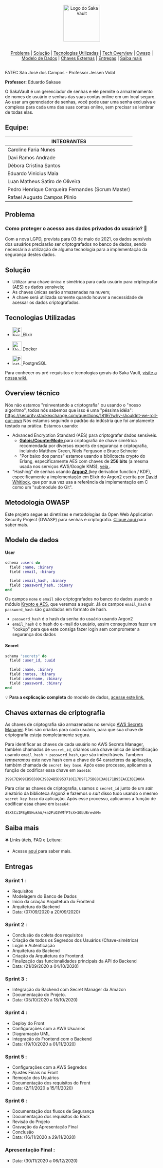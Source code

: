 <p align="center">
  <img src="https://user-images.githubusercontent.com/45819790/95216216-30e37a00-07c8-11eb-8e66-08c43c80747e.png" alt="Logo do Saka Vault" height="120px" style=max-width:100%>
</p>
  
  ##
<p align="center">
  <a href="#problema">Problema</a> |
  <a href="#solução">Solução</a> |
  <a href="#tecnologias-utilizadas">Tecnologias Utilizadas</a> |
  <a href="#overview-técnico">Tech Overview</a> |
  <a href="#metodologia-owasp">Owasp</a> |
  <a href="#modelo-de-dados">Modelo de Dados</a> |
  <a href="#chaves-externas-de-criptografia">Chaves Externas</a> |
  <a href="#entregas">Entregas</a> |
  <a href="#saiba-mais">Saiba mais</a>
</p>

##
FATEC São José dos Campos - Professor Jessen Vidal

**Professor:** Eduardo Sakaue

O SakaVault é um gerenciador de senhas e ele permite o armazenamento de nomes de usuário e senhas das suas contas online em um local seguro. Ao usar um gerenciador de senhas, você pode usar uma senha exclusiva e complexa para cada uma das suas contas online, sem precisar se lembrar de todas elas.  

## Equipe: 

| **INTEGRANTES**         									|
|---------------------------------------------------|          
| Caroline Faria Nunes                    | 
| Davi Ramos Andrade								|
| Débora Cristina Santos                 |
| Eduardo Vinicius Maia								|
| Luan Matheus Satiro de Oliveira					|
| Pedro Henrique Cerqueira Fernandes (Scrum Master)	|
| Rafael Augusto Campos Plinio						|

## Problema
### Como proteger o acesso aos dados privados do usuário? :closed_lock_with_key:
Com a nova LGPD, prevista para 03 de maio de 2021, os dados sensíveis dos usuários precisarão ser criptografados no banco de dados, sendo necessária a utilização de alguma tecnologia para a implementação da segurança destes dados.

## Solução
* Utilizar uma chave única e simétrica para cada usuário para criptografar (AES) os dados sensíveis;
* As chaves únicas serão armazenadas na nuvem;
* A chave será utilizada somente quando houver a necessidade de acessar os dados criptografados.

## Tecnologias Utilizadas
* <p>
  <a href="https://elixir-lang.org">
  <img alt="Elixir" src="https://user-images.githubusercontent.com/45819790/95101838-067eb780-0709-11eb-91c8-5ffde324230a.png" height="30px" style="max-width:100%;"> </a> Elixir                                                                                                                                           
</p>

* <p>
  <a href="https://www.docker.com">
  <img alt="Docker" src="https://user-images.githubusercontent.com/45819790/95104220-f7e5cf80-070b-11eb-8cca-4b97334d668f.png" height="30px" style="max-width:100%;"> </a> Docker                                                                                                                                           
</p>

* <p>
  <a href="https://www.postgresql.org">
  <img alt="PostgreSQL" src="https://user-images.githubusercontent.com/45819790/95104283-0502be80-070c-11eb-8368-6b479d142327.png" height="30px" style="max-width:100%;"> </a> PostgreSQL                                                                                                                                          
</p>

  Para conhecer os pré-requisitos e tecnologias gerais do Saka Vault, <a href="https://github.com/SEGURANCA-DA-INFORMACAO-LGPD/SI-LGPD/wiki">visite a nossa wiki.</a>
  
## Overview técnico

Nós não estamos "reinventando a criptografia" ou usando o "nosso algoritmo", todos nós sabemos que isso é uma "péssima idéia": https://security.stackexchange.com/questions/18197/why-shouldnt-we-roll-our-own
Nós estamos seguindo o padrão da indústria que foi amplamente testado na prática. Estamos usando:

- Advanced Encryption Standard (AES) para criptografar dados sensíveis.
    - <a href="https://en.wikipedia.org/wiki/Galois/Counter_Mode"> **Galois/CounterMode** </a> para criptografia de chave simétrica recomendada por diversos experts de segurança e criptografia, incluindo Matthew Green, Niels Ferguson e Bruce Schneier
    - "Por baixo dos panos" estamos usando a bibliotecta crypto do Erlang, especificamente AES com chaves de **256 bits** (a mesma usada nos serviços AWS/Google KMS), <a href="http://erlang.org/doc/man/crypto.html#block_encrypt-4"> veja </a>.
-  "Hashing" de senhas usando <a href="https://en.wikipedia.org/wiki/Argon2"> **Argon2** </a> (key derivation function / KDF), especificamente a implementação em Elixir do Argon2 escrita por <a href="https://github.com/riverrun/argon2_elixir">David Whitlock</a>, que por sua vez usa a referência da implementação em C como um "submodule do Git".
 
 ## Metodologia OWASP
Este projeto segue as diretrizes e metodologias da Open Web Application Security Project (OWASP) para senhas e criptografia. <a href="https://github.com/SEGURANCA-DA-INFORMACAO-LGPD/SI-LGPD/blob/master/metodologiaoasp.md">Clique aqui </a>para saber mais.

## Modelo de dados 
#### User

```elixir
schema :users do
  field :name, :binary
  field :email, :binary

  field :email_hash, :binary
  field :password_hash, :binary
end
```

Os campos `nome` e `email` são criptografados no banco de dados usando o módulo <a href="https://github.com/SEGURANCA-DA-INFORMACAO-LGPD/SI-LGPD/blob/master/kriptoeaes.md">Krypto e AES</a>, que veremos a seguir. Já os campos `email_hash` e `password_hash` são guardados em formato de hash.

- `password_hash` é o hash da senha do usuário usando Argon2
- `email_hash` é o hash do e-mail do usuário, assim conseguimos fazer um "lookup" para que este consiga fazer login sem comprometer a segurança dos dados

#### Secret

```elixir
schema "secrets" do
  field :user_id, :uuid
  
  field :name, :binary
  field :notes, :binary
  field :username, :binary
  field :password, :binary
end

```
:bulb: **Para a explicação completa** do modelo de dados, <a href="https://github.com/SEGURANCA-DA-INFORMACAO-LGPD/SI-LGPD/blob/master/modelodedados.md"> acesse este link.</a>

## Chaves externas de criptografia

As chaves de criptografia são armazenadas no serviço [AWS Secrets Manager](https://aws.amazon.com/secrets-manager). Elas são criadas para cada usuário, para que sua chave de criptografia esteja completamente segura.

Para identificar as chaves de cada usuário no AWS Secrets Manager, também chamados de `secret_id`, criamos uma chave única de identificação usando `email_hash + password_hash`, que são indecifráveis. Também *temperamos* este novo hash com a chave de 64 caracteres da aplicação, também chamada de `secret key base`. Após esse processo, aplicamos a função de codificar essa chave em `base16`:

```
399C7E909CB5650DC39824B5D953710E17D9F175B88C3A8171B95EACE3BE906A
```

Para criar as chaves de criptografia, usamos o `secret_id` junto de um *salt* aleatório da biblioteca Argon2 e fazemos o *salt* disso tudo usando o mesmo `secret key base` da aplicação. Após esse processo, aplicamos a função de codificar essa chave em `base64`:

```
4SXtCiIPBgRSHukhA/+a2PiO3WMfPTsX+30bU8revNM=
```
 ## Saiba mais
 :bellhop_bell: Links úteis, FAQ e Leitura:
 * Acesse <a href="https://github.com/SEGURANCA-DA-INFORMACAO-LGPD/SI-LGPD/blob/master/moreinfo.md"> aqui </a> para saber mais.
 
## Entregas
### Sprint 1 : 
* Requisitos
* Modelagem do Banco de Dados
* Inicio da criação Arquitetura do Frontend
* Arquitetura do Backend
* Data: (07/09/2020 a 20/09/2020)

### Sprint 2 :
* Conclusão da coleta dos requisitos
* Criação de todos os Segredos dos Usuários (Chave-simétrica) 
* Login e Autenticação
* Arquitetura do Backend
* Criação da Arquitetura do Frontend. 
* Finalização das funcionalidades principais da API do Backend
* Data: (21/09/2020 a 04/10/2020)


### Sprint 3 :
* Integração do Backend com Secret Manager da Amazon
* Documentação do Projeto.
* Data: (05/10/2020 a 18/10/2020)

### Sprint 4 :
* Deploy do Front
* Configurações com a AWS Usuarios
* Diagramação UML
* Integração do Frontend com o Backend
* Data: (19/10/2020 a 01/11/2020)

### Sprint 5 :
* Configurações com a AWS Segredos
* Ajustes Finais no Front
* Remoção dos Usuários
* Documentação dos requisitos do Front
* Data: (2/11/2020 a 15/11/2020)

### Sprint 6 :
* Documentação dos fluxos de Segurança
* Documentação dos requisitos do Back
* Revisão do Projeto
* Gravação da Apresentação Final
* Conclusão
* Data: (16/11/2020 a 29/11/2020)

### Apresentação Final :
* Data: (30/11/2020 a 06/12/2020)


